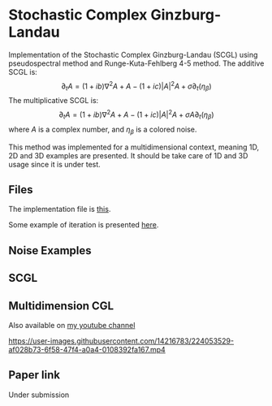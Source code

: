 # Stochastic Complex Ginzburg-Landau

Implementation of the Stochastic Complex Ginzburg-Landau (SCGL) using pseudospectral method and Runge-Kuta-Fehlberg 4-5 method.
The additive SCGL is:
    $$\partial_t A = (1+ib) \nabla^2 A + A  - (1+ic) |A|^2A + \sigma \partial_t(\eta_\beta)$$
The multiplicative SCGL is:   
    $$\partial_t A = (1+ib) \nabla^2 A + A  - (1+ic) |A|^2A + \sigma A \partial_t(\eta_\beta)$$
where $A$ is a complex number, and $\eta_\beta$ is a colored noise.

This method was implemented for a multidimensional context, meaning 1D, 2D and 3D examples are presented. It should be take care of 1D and 3D usage since it is under test.

## Files

The implementation file is [this](https://github.com/rsautter/Noisy-Complex-Ginzburg-Landau/blob/main/NCGL.py). 

Some example of iteration is presented [here](https://github.com/rsautter/Noisy-Complex-Ginzburg-Landau/blob/main/CGL_Example.ipynb).

## Noise Examples


## SCGL


## Multidimension CGL

Also available on [my youtube channel](https://youtu.be/tc63qzBIM7I)

https://user-images.githubusercontent.com/14216783/224053529-af028b73-6f58-47f4-a0a4-0108392fa167.mp4

## Paper link
Under submission
